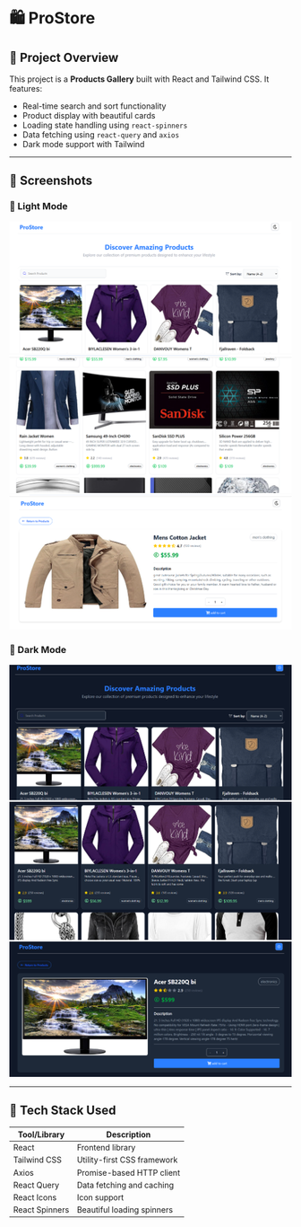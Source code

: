 # 🛍️ ProStore

## 📝 Project Overview

This project is a **Products Gallery** built with React and Tailwind CSS. It features:

- Real-time search and sort functionality
- Product display with beautiful cards
- Loading state handling using `react-spinners`
- Data fetching using `react-query` and `axios`
- Dark mode support with Tailwind

---

## 📸 Screenshots

### 🔦 Light Mode
![Light Mode](./src/assets/images/screenshots/light%20home1.png)
![Light Mode](./src/assets/images/screenshots/light%20home2.png)
![Light Mode](./src/assets/images/screenshots/light%20details.png)


### 🌙 Dark Mode
![Dark Mode](./src/assets/images/screenshots/dark%20home1.png)
![Dark Mode](./src/assets/images/screenshots/dark%20home2.png)
![Dark Mode](./src/assets/images/screenshots/dark%20details.png)



---

## 🧱 Tech Stack Used

| Tool/Library         | Description                              |
|----------------------|------------------------------------------|
| React                | Frontend library                         |
| Tailwind CSS         | Utility-first CSS framework              |
| Axios                | Promise-based HTTP client                |
| React Query          | Data fetching and caching                |
| React Icons          | Icon support                             |
| React Spinners       | Beautiful loading spinners               |


